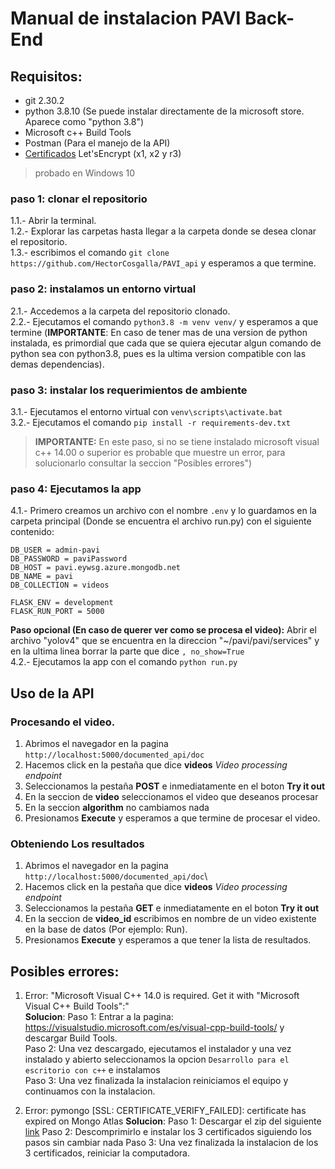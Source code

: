 # Manual de instalacion PAVI Back-End

## Requisitos:
* git 2.30.2 
* python 3.8.10 (Se puede instalar directamente de la microsoft store. Aparece como "python 3.8")
* Microsoft c++ Build Tools
* Postman (Para el manejo de la API)
* [Certificados](https://github.com/HectorCosgalla/PAVIdocs/blob/main/manuales/ManualUsuarioWin10.md#posibles) Let'sEncrypt (x1, x2 y r3)

> probado en Windows 10

### paso 1: clonar el repositorio
1.1.- Abrir la terminal.\
1.2.- Explorar las carpetas hasta llegar a la carpeta donde se desea clonar el repositorio.\
1.3.- escribimos el comando `git clone https://github.com/HectorCosgalla/PAVI_api` y esperamos a que termine.

### paso 2: instalamos un entorno virtual
2.1.- Accedemos a la carpeta del repositorio clonado.\
2.2.- Ejecutamos el comando `python3.8 -m venv venv/` y esperamos a que termine (**IMPORTANTE**: En caso de tener mas de una version de python instalada, es primordial que cada que se quiera ejecutar algun comando de python sea con python3.8, pues es la ultima version compatible con las demas dependencias).


### paso 3: instalar los requerimientos de ambiente
3.1.- Ejecutamos el entorno virtual con `venv\scripts\activate.bat`\
3.2.- Ejecutamos el comando `pip install -r requirements-dev.txt`
> **IMPORTANTE:** En este paso, si no se tiene instalado microsoft visual c++ 14.00 o superior es probable que muestre un error, para solucionarlo consultar la seccion "Posibles errores")

### paso 4: Ejecutamos la app
4.1.- Primero creamos un archivo con el nombre `.env` y lo guardamos en la carpeta principal (Donde se encuentra el archivo run.py) con el siguiente contenido:
```
DB_USER = admin-pavi
DB_PASSWORD = paviPassword
DB_HOST = pavi.eywsg.azure.mongodb.net
DB_NAME = pavi
DB_COLLECTION = videos

FLASK_ENV = development
FLASK_RUN_PORT = 5000
```
**Paso opcional (En caso de querer ver como se procesa el video):** Abrir el archivo "yolov4" que se encuentra en la direccion "~/pavi/pavi/services" y en la ultima linea borrar la parte que dice `, no_show=True`\
4.2.- Ejecutamos la app con el comando `python run.py`

## Uso de la API
### Procesando el video.
1. Abrimos el navegador en la pagina `http://localhost:5000/documented_api/doc`
2. Hacemos click en la pestaña que dice **videos** *Video processing endpoint*
3. Seleccionamos la pestaña **POST** e inmediatamente en el boton **Try it out**
4. En la seccion de **video** seleccionamos el video que deseanos procesar
5. En la seccion **algorithm** no cambiamos nada
6. Presionamos **Execute** y esperamos a que termine de procesar el video.

### Obteniendo Los resultados
1. Abrimos el navegador en la pagina `http://localhost:5000/documented_api/doc`\
2. Hacemos click en la pestaña que dice **videos** *Video processing endpoint*
3. Seleccionamos la pestaña **GET** e inmediatamente en el boton **Try it out**
4. En la seccion de **video_id** escribimos en nombre de un video existente en la base de datos (Por ejemplo: Run).
5. Presionamos **Execute** y esperamos a que tener la lista de resultados.


## Posibles errores:
1. Error: "Microsoft Visual C++ 14.0 is required. Get it with "Microsoft Visual C++ Build Tools":"\
**Solucion**: 
Paso 1: Entrar a la pagina: https://visualstudio.microsoft.com/es/visual-cpp-build-tools/ y descargar Build Tools.\
Paso 2: Una vez descargado, ejecutamos el instalador y una vez instalado y abierto seleccionamos la opcion `Desarrollo para el escritorio con c++` e instalamos\
Paso 3: Una vez finalizada la instalacion reiniciamos el equipo y continuamos con la instalacion.

2. Error: pymongo [SSL: CERTIFICATE_VERIFY_FAILED]: certificate has expired on Mongo Atlas
**Solucion**:
Paso 1: Descargar el zip del siguiente [link](#)
Paso 2: Descomprimirlo e instalar los 3 certificados siguiendo los pasos sin cambiar nada
Paso 3: Una vez finalizada la instalacion de los 3 certificados, reiniciar la computadora.

